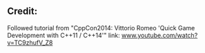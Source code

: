 ## Credit:
Followed tutorial from "CppCon2014: Vittorio Romeo 'Quick Game Development with C++11 / C++14'"
link: www.youtube.com/watch?v=TC9zhufV_Z8
